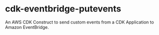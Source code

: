 # cdk-eventbridge-putevents
An AWS CDK Construct to send custom events from a CDK Application to Amazon EventBridge.
